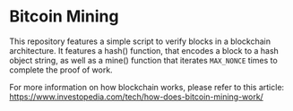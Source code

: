 # Bitcoin Mining

This repository features a simple script to verify blocks in a blockchain architecture. It features a hash() function, that encodes a block to a
hash object string, as well as a mine() function that iterates ```MAX_NONCE``` times to complete the proof of work.


For more information on how blockchain works, please refer to this article: 
https://www.investopedia.com/tech/how-does-bitcoin-mining-work/
